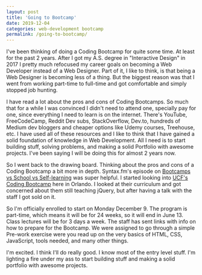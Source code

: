 ```yaml
---
layout: post
title: 'Going to Bootcamp'
date: 2019-12-04
categories: web-development bootcamp
permalink: /going-to-bootcamp/
---
```


I've been thinking of doing a Coding Bootcamp for quite some time. At least for the past 2 years. After I got my A.S. degree in "Interactive Design" in 2017 I pretty much refocused my career goals on becoming a Web Developer instead of a Web Designer. Part of it, I like to think, is that being a Web Designer is becoming less of a thing. But the biggest reason was that I went from working part-time to full-time and got comfortable and simply stopped job hunting. 

I have read a lot about the pros and cons of Coding Bootcamps. So much that for a while I was convinced I didn't need to attend one, specially pay for one, since everything I need to learn is on the internet. There's YouTube, FreeCodeCamp, Reddit Dev subs, StackOverflow, Dev.to, hundreds of Medium dev bloggers and cheaper options like Udemy courses, Treehouse, etc. I have used all of these resources and I like to think that I have gained a solid foundation of knowledge in Web Development. All I need is to start building stuff, solving problems, and making a solid Portfolio with awesome projects. I've been saying I will be doing this for almost 2 years now. 

So I went back to the drawing board. Thinking about the pros and cons of a Coding Bootcamp a bit more in depth. Syntax.fm's episode on [Bootcamps vs School vs Self-learning](https://syntax.fm/show/126/bootcamps-vs-school-vs-self-learning) was super helpful. I started looking into [UCF's Coding Bootcamp](https://bootcamp.ce.ucf.edu/coding/) here in Orlando. I looked at their curriculum and got concerned about them still teaching jQuery, but after having a talk with the staff I got sold on it.

So I'm officially enrolled to start on Monday December 9. The program is part-time, which means it will be for 24 weeks, so it will end in June 13. Class lectures will be for 3 days a week. The staff has sent links with info on how to prepare for the Bootcamp. We were assigned to go through a simple Pre-work exercise were you read up on the very basics of HTML, CSS, JavaScript, tools needed, and many other things. 

I'm excited. I think I'll do really good. I know most of the entry level stuff. I'm lighting a fire under my ass to start building stuff and making a solid portfolio with awesome projects. 